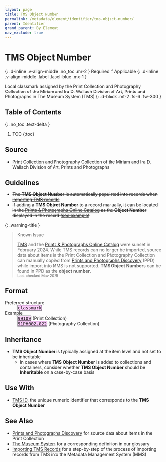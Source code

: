 ```yaml
---
layout: page
title: TMS Object Number
permalink: /metadata/element/identifier/tms-object-number/
parent: Identifier
grand_parent: By Element
nav_exclude: true
---
```


# TMS Object Number
{: .d-inline .v-align-middle .no_toc .mr-2 }
Required if Applicable
{: .d-inline .v-align-middle .label .label-blue .mx-1 }

Local classmark assigned by the Print Collection and Photography Collection of the Miriam and Ira D. Wallach Division of Art, Prints and Photographs in The Museum System (TMS)
{: .d-block .mt-2 .fs-6 .fw-300 }

## Table of Contents
{: .no_toc .text-delta }

1. TOC
{:toc}

## Source
- Print Collection and Photography Collection of the Miriam and Ira D. Wallach Division of Art, Prints and Photographs

## Guidelines
- ~~The **TMS Object Number** is automatically populated into records when [importing TMS records](/metadata-documentation/workflows/importing/tms/)~~
- ~~If adding a **TMS Object Number** to a record manually, it can be located in the [Prints & Photographs Online Catalog](https://wallachprintsandphotos.nypl.org/) as the **Object Numbe**r displayed in the record ([see example](https://wallachprintsandphotos.nypl.org/catalog/302742#:~:text=Object%20Number%3A-,99109,-Description%3A))~~

{: .warning-title }
> Known Issue
>
> [TMS](/metadata-documentation/resources/glossary/#the-museum-system) and the [Prints & Photographs Online Catalog](/metadata-documentation/resources/glossary/#prints-photographs-online-catalog) were sunset in February 2024. While TMS records can no longer be imported, source data about items in the Print Collection and Photography Collection can manually copied from [Prints and Photographs Discovery](https://ppd.nypl.org/) (PPD) while import into MMS is not supported. **TMS Object Number**s can be found in PPD as the **object number**.
> <small><br>Last checked May 2025</small>

## Format

<dl>
<dt>Preferred structure</dt>
<dd><tt><span style="background: #ffccff; border: 1px solid #5c5962;">classmark</span></tt></dd>
<dt>Example</dt>
<dd><a href="https://metadata.nypl.org/items/3371530?section=desc_md#:~:text=TMS%20Object%20Number%3A-,99109,-Location"><tt><span style="background: #ffccff; border: 1px solid #5c5962;">99109</span></tt></a> (Print Collection)<br><a href="https://metadata.nypl.org/items/4310314?section=desc_md#:~:text=TMS%20Object%20Number%3A-,91PH002.022,-Location"><tt><span style="background: #ffccff; border: 1px solid #5c5962;">91PH002.022</span></tt></a> (Photography Collection)</dd>

</dl>

## Inheritance
- **TMS Object Number** is typically assigned at the item level and not set to be inheritable
    - In cases where **TMS Object Number** is added to collections and containers, consider whether **TMS Object Number** should be **Inheritable** on a case-by-case basis

## Use With
- [TMS ID](/metadata-documentation/metadata/element/identifier/tms/), the unique numeric identifier that corresponds to the **TMS Object Number**

## See Also
- [Prints and Photographs Discovery](https://ppd.nypl.org/) for source data about items in the Print Collection
- [The Museum System](/metadata-documentation/resources/glossary/#the-museum-system) for a corresponding definition in our glossary
- [Importing TMS Records](/metadata-documentation/workflows/importing/tms/) for a step-by-step of the process of importing records from TMS into the Metadata Management System (MMS)
